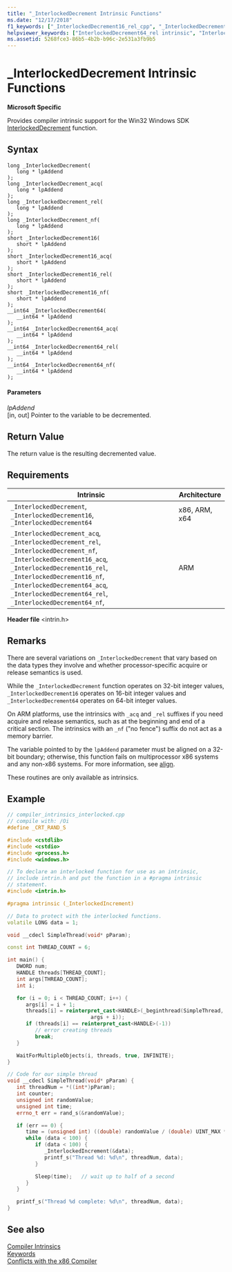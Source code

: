 ```yaml
---
title: "_InterlockedDecrement Intrinsic Functions"
ms.date: "12/17/2018" 
f1_keywords: ["_InterlockedDecrement16_rel_cpp", "_InterlockedDecrement16_acq_cpp", "_InterlockedDecrement16_rel", "_InterlockedDecrement64_acq", "_InterlockedDecrement_nf", "_InterlockedDecrement16_nf", "_InterlockedDecrement64_rel_cpp", "_InterlockedDecrement_rel_cpp", "_InterlockedDecrement16_acq", "_InterlockedDecrement64_acq_cpp", "_InterlockedDecrement_rel", "_InterlockedDecrement64_nf", "_InterlockedDecrement16_cpp", "_InterlockedDecrement64", "_InterlockedDecrement_cpp", "_InterlockedDecrement64_rel", "_InterlockedDecrement16", "_InterlockedDecrement", "_InterlockedDecrement64_cpp", "_InterlockedDecrement_acq", "_InterlockedDecrement_acq_cpp"]
helpviewer_keywords: ["InterlockedDecrement64_rel intrinsic", "InterlockedDecrement64 intrinsic", "_InterlockedDecrement16 intrinsic", "_InterlockedDecrement16_acq intrinsic", "_InterlockedDecrement intrinsic", "_InterlockedDecrement_nf intrinsic", "_InterlockedDecrement_acq intrinsic", "_InterlockedDecrement64_rel intrinsic", "_InterlockedDecrement16_rel intrinsic", "InterlockedDecrement intrinsic", "InterlockedDecrement16 intrinsic", "_InterlockedDecrement16_nf intrinsic", "InterlockedDecrement64_acq intrinsic", "_InterlockedDecrement_rel intrinsic", "InterlockedDecrement_acq intrinsic", "_InterlockedDecrement64_acq intrinsic", "_InterlockedDecrement64 intrinsic", "_InterlockedDecrement64_nf intrinsic", "InterlockedDecrement_rel intrinsic"]
ms.assetid: 5268fce3-86b5-4b2b-b96c-2e531a3fb9b5
---
```

# _InterlockedDecrement Intrinsic Functions

**Microsoft Specific**

Provides compiler intrinsic support for the Win32 Windows SDK [InterlockedDecrement](/windows/desktop/api/winbase/nf-winbase-interlockeddecrement) function.

## Syntax

```
long _InterlockedDecrement(
   long * lpAddend
);
long _InterlockedDecrement_acq(
   long * lpAddend
);
long _InterlockedDecrement_rel(
   long * lpAddend
);
long _InterlockedDecrement_nf(
   long * lpAddend
);
short _InterlockedDecrement16(
   short * lpAddend
);
short _InterlockedDecrement16_acq(
   short * lpAddend
);
short _InterlockedDecrement16_rel(
   short * lpAddend
);
short _InterlockedDecrement16_nf(
   short * lpAddend
);
__int64 _InterlockedDecrement64(
   __int64 * lpAddend
);
__int64 _InterlockedDecrement64_acq(
   __int64 * lpAddend
);
__int64 _InterlockedDecrement64_rel(
   __int64 * lpAddend
);
__int64 _InterlockedDecrement64_nf(
   __int64 * lpAddend
);
```

#### Parameters

*lpAddend*<br/>
[in, out] Pointer to the variable to be decremented.

## Return Value

The return value is the resulting decremented value.

## Requirements

|Intrinsic|Architecture|
|---------------|------------------|
|`_InterlockedDecrement`, `_InterlockedDecrement16`, `_InterlockedDecrement64`|x86, ARM, x64|
|`_InterlockedDecrement_acq`, `_InterlockedDecrement_rel`, `_InterlockedDecrement_nf`, `_InterlockedDecrement16_acq`, `_InterlockedDecrement16_rel`, `_InterlockedDecrement16_nf`, `_InterlockedDecrement64_acq`, `_InterlockedDecrement64_rel`, `_InterlockedDecrement64_nf`,|ARM|

**Header file** \<intrin.h>

## Remarks

There are several variations on `_InterlockedDecrement` that vary based on the data types they involve and whether processor-specific acquire or release semantics is used.

While the `_InterlockedDecrement` function operates on 32-bit integer values, `_InterlockedDecrement16` operates on 16-bit integer values and `_InterlockedDecrement64` operates on 64-bit integer values.

On ARM platforms, use the intrinsics with `_acq` and `_rel` suffixes if you need acquire and release semantics, such as at the beginning and end of a critical section. The intrinsics with an `_nf` ("no fence") suffix do not act as a memory barrier.

The variable pointed to by the `lpAddend` parameter must be aligned on a 32-bit boundary; otherwise, this function fails on multiprocessor x86 systems and any non-x86 systems. For more information, see [align](../cpp/align-cpp.md).

These routines are only available as intrinsics.

## Example

```cpp
// compiler_intrinsics_interlocked.cpp
// compile with: /Oi
#define _CRT_RAND_S

#include <cstdlib>
#include <cstdio>
#include <process.h>
#include <windows.h>

// To declare an interlocked function for use as an intrinsic,
// include intrin.h and put the function in a #pragma intrinsic
// statement.
#include <intrin.h>

#pragma intrinsic (_InterlockedIncrement)

// Data to protect with the interlocked functions.
volatile LONG data = 1;

void __cdecl SimpleThread(void* pParam);

const int THREAD_COUNT = 6;

int main() {
   DWORD num;
   HANDLE threads[THREAD_COUNT];
   int args[THREAD_COUNT];
   int i;

   for (i = 0; i < THREAD_COUNT; i++) {
      args[i] = i + 1;
      threads[i] = reinterpret_cast<HANDLE>(_beginthread(SimpleThread, 0,
                           args + i));
      if (threads[i] == reinterpret_cast<HANDLE>(-1))
         // error creating threads
         break;
   }

   WaitForMultipleObjects(i, threads, true, INFINITE);
}

// Code for our simple thread
void __cdecl SimpleThread(void* pParam) {
   int threadNum = *((int*)pParam);
   int counter;
   unsigned int randomValue;
   unsigned int time;
   errno_t err = rand_s(&randomValue);

   if (err == 0) {
      time = (unsigned int) ((double) randomValue / (double) UINT_MAX * 500);
      while (data < 100) {
         if (data < 100) {
            _InterlockedIncrement(&data);
            printf_s("Thread %d: %d\n", threadNum, data);
         }

         Sleep(time);   // wait up to half of a second
      }
   }

   printf_s("Thread %d complete: %d\n", threadNum, data);
}
```

## See also

[Compiler Intrinsics](../intrinsics/compiler-intrinsics.md)<br/>
[Keywords](../cpp/keywords-cpp.md)<br/>
[Conflicts with the x86 Compiler](../build/x64-software-conventions.md#conflicts-with-the-x86-compiler)
